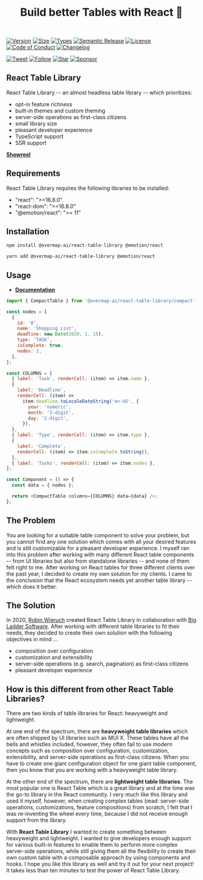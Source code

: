 <h1 align="center">Build better Tables with React&nbsp;🍱</h1>

<br>

[![Version][version-badge]][package]
[![Size][size-badge]][size]
[![Types][type-badge]][package]
[![Semantic Release][semantic-release-badge]][semantic-release]
[![License][license-badge]][license]
[![Code of Conduct][coc-badge]][coc]
[![Changelog][changelog-badge]][changelog]

[![Tweet][twitter-badge]][twitter]
[![Follow][twitter-follow-badge]][twitter-follow]
[![Star][github-star-badge]][github-star]
[![Sponsor][github-sponsor-badge]][github-sponsor]

## React Table Library

React Table Library -- an almost headless table library -- which prioritizes:

- opt-in feature richness
- built-in themes and custom theming
- server-side operations as first-class citizens
- small library size
- pleasant developer experience
- TypeScript support
- SSR support

**[Showreel](https://react-tables.com/)**

## Requirements

React Table Library requires the following libraries to be installed:

- "react": ">=16.8.0"
- "react-dom": ">=16.8.0"
- "@emotion/react": ">= 11"

## Installation

```sh
npm install @overmap-ai/react-table-library @emotion/react
```

```sh
yarn add @overmap-ai/react-table-library @emotion/react
```

## Usage

- **[Documentation](https://react-table-library.com/)**

```javascript
import { CompactTable } from '@overmap-ai/react-table-library/compact';

const nodes = [
  {
    id: '0',
    name: 'Shopping List',
    deadline: new Date(2020, 1, 15),
    type: 'TASK',
    isComplete: true,
    nodes: 3,
  },
];

const COLUMNS = [
  { label: 'Task', renderCell: (item) => item.name },
  {
    label: 'Deadline',
    renderCell: (item) =>
      item.deadline.toLocaleDateString('en-US', {
        year: 'numeric',
        month: '2-digit',
        day: '2-digit',
      }),
  },
  { label: 'Type', renderCell: (item) => item.type },
  {
    label: 'Complete',
    renderCell: (item) => item.isComplete.toString(),
  },
  { label: 'Tasks', renderCell: (item) => item.nodes },
];

const Component = () => {
  const data = { nodes };

  return <CompactTable columns={COLUMNS} data={data} />;
};
```

## The Problem

You are looking for a suitable table component to solve your problem, but you cannot find any one solution which comes with all your desired features and is still customizable for a pleasant developer experience. I myself ran into this problem after working with many different React table components -- from UI libraries but also from standalone libraries -- and none of them felt right to me. After working on React tables for three different clients over the past year, I decided to create my own solution for my clients. I came to the conclusion that the React ecosystem needs yet another table library -- which does it better.

## The Solution

In 2020, [Robin Wieruch](https://www.robinwieruch.de) created React Table Library in collaboration with [Big Ladder Software](https://bigladdersoftware.com/). After working with different table libraries to fit their needs, they decided to create their own solution with the following objectives in mind ...

- composition over configuration
- customization and extensibility
- server-side operations (e.g. search, pagination) as first-class citizens
- pleasant developer experience

[version-badge]: https://img.shields.io/npm/v/@overmap-ai/react-table-library
[package]: https://www.npmjs.com/package/@overmap-ai/react-table-library
[type-badge]: https://img.shields.io/npm/types/@overmap-ai/react-table-library
[license-badge]: https://img.shields.io/npm/l/@overmap-ai/react-table-library.svg
[license]: https://github.com/table-library/react-table-library/blob/master/LICENSE
[semantic-release-badge]: https://img.shields.io/badge/%F0%9F%9A%80-semantic--release-blueviolet
[semantic-release]: https://github.com/table-library/react-table-library/releases
[github-star-badge]: https://img.shields.io/github/stars/table-library/react-table-library?style=social
[github-star]: https://github.com/table-library/react-table-library/stargazers
[coc-badge]: https://img.shields.io/badge/code%20of-conduct-ff69b4.svg
[coc]: https://github.com/table-library/react-table-library/blob/master/CODE_OF_CONDUCT.md
[changelog-badge]: https://img.shields.io/badge/Change-Log-blue
[changelog]: https://github.com/table-library/react-table-library/blob/master/CHANGELOG.md
[twitter]: https://twitter.com/intent/tweet?text=Check%20out%20react-table-library%20by%20%40rwieruch%20https%3A%2F%2Fgithub.com%2Ftable-library%2Freact-table-library%20%F0%9F%91%8D
[twitter-badge]: https://img.shields.io/twitter/url/https/github.com/table-library/react-table-library.svg?style=social
[twitter-follow]: https://twitter.com/rwieruch
[twitter-follow-badge]: https://img.shields.io/twitter/follow/rwieruch?style=social
[size-badge]: https://badgen.net/bundlephobia/minzip/@overmap-ai/react-table-library@latest
[size]: https://bundlephobia.com/package/@overmap-ai/react-table-library
[github-sponsor-badge]: https://img.shields.io/static/v1?label=Sponsor&message=%E2%9D%A4&color=red&logo=GitHub&link=https://github.com/sponsors/rwieruch
[github-sponsor]: https://github.com/sponsors/rwieruch

## How is this different from other React Table Libraries?

There are two kinds of table libraries for React: heavyweight and lightweight.

At one end of the spectrum, there are **heavyweight table libraries** which are often shipped by UI libraries such as MUI X. These tables have all the bells and whistles included, however, they often fail to use modern concepts such as composition over configuration, customization, extensibility, and server-side operations as first-class citizens. When you have to create one giant configuration object for one giant table component, then you know that you are working with a heavyweight table library.

At the other end of the spectrum, there are **lightweight table libraries**. The most popular one is React Table which is a great library and at the time was the go-to library in the React community. I very much like this library and used it myself, however, when creating complex tables (read: server-side operations, customizations, feature compositions) from scratch, I felt that I was re-inventing the wheel every time, because I did not receive enough support from the library.

With **React Table Library** I wanted to create something between heavyweight and lightweight. I wanted to give developers enough support for various built-in features to enable them to perform more complex server-side operations, while still giving them all the flexibility to create their own custom table with a composable approach by using components and hooks. I hope you like this library as well and try it out for your next project! It takes less than ten minutes to test the power of React Table Library.
